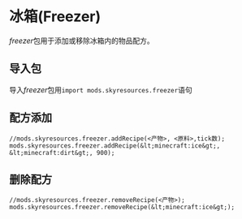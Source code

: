 # 冰箱(Freezer)

*freezer*包用于添加或移除冰箱内的物品配方。

## 导入包

导入*freezer*包用`import mods.skyresources.freezer`语句

## 配方添加

```zenscript
//mods.skyresources.freezer.addRecipe(<产物>, <原料>,tick数);
mods.skyresources.freezer.addRecipe(&lt;minecraft:ice&gt;, &lt;minecraft:dirt&gt;, 900);
```

## 删除配方

```zenscript
//mods.skyresources.freezer.removeRecipe(<产物>);
mods.skyresources.freezer.removeRecipe(&lt;minecraft:ice&gt;);
```